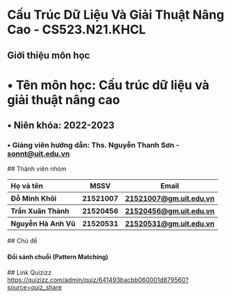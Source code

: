 # Cấu Trúc Dữ Liệu Và Giải Thuật Nâng Cao - CS523.N21.KHCL
## Giới thiệu môn học
<body>
<h1>&#x2022; Tên môn học: Cấu trúc dữ liệu và giải thuật nâng cao</h1>
<h2>&#x2022; Niên khóa: 2022-2023</h2>
<h3>&#x2022; Giảng viên hướng dẫn: Ths. Nguyễn Thanh Sơn - <a href="sonnt@uit.edu.vn" >sonnt@uit.edu.vn</a></h3>
</body>
## Thành viên nhóm
<table>
  <tr>
    <th align="left"> Họ và tên </th>
    <th> MSSV </th>
    <th> Email </th>
  </tr>
  <tr>
    <th align="left"> Đỗ Minh Khôi </th>
    <th> 21521007 </th>
    <th> <a href="21521007@gm.uit.edu.vn" >21521007@gm.uit.edu.vn</a> </th>
  </tr>
  <tr>
    <th align="left"> Trần Xuân Thành </th>
    <th> 21520456 </th>
    <th> <a href="21520456@gm.uit.edu.vn" >21520456@gm.uit.edu.vn</a> </th>
  </tr>
  <tr>
    <th align="left"> Nguyễn Hà Anh Vũ </th>
    <th> 21520531 </th>
    <th> <a href="21520531@gm.uit.edu.vn" >21520531@gm.uit.edu.vn</a> </th>
  </tr>
</table>
## Chủ đề
<body>
<h4> Đối sánh chuỗi (Pattern Matching) </h4>
</body>
## Link Quizizz
<body>
<a href="https://quizizz.com/admin/quiz/641493bacbb060001d879560?source=quiz_share" >https://quizizz.com/admin/quiz/641493bacbb060001d879560?source=quiz_share</a>
</body>
